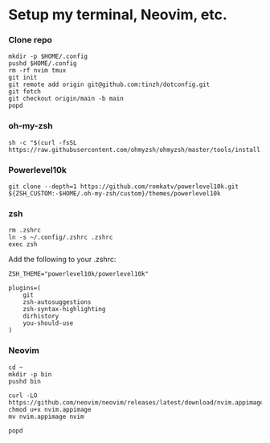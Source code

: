 # Setup my terminal, Neovim, etc.

### Clone repo

```
mkdir -p $HOME/.config
pushd $HOME/.config
rm -rf nvim tmux
git init
git remote add origin git@github.com:tinzh/dotconfig.git
git fetch
git checkout origin/main -b main
popd
```

### oh-my-zsh

```
sh -c "$(curl -fsSL https://raw.githubusercontent.com/ohmyzsh/ohmyzsh/master/tools/install.sh)"
```

### Powerlevel10k

```
git clone --depth=1 https://github.com/romkatv/powerlevel10k.git ${ZSH_CUSTOM:-$HOME/.oh-my-zsh/custom}/themes/powerlevel10k
```

### zsh
```
rm .zshrc
ln -s ~/.config/.zshrc .zshrc
exec zsh
```

Add the following to your .zshrc:
```
ZSH_THEME="powerlevel10k/powerlevel10k"

plugins=(
    git
    zsh-autosuggestions
    zsh-syntax-highlighting
    dirhistory
    you-should-use
)
```

### Neovim

```
cd ~
mkdir -p bin
pushd bin

curl -LO https://github.com/neovim/neovim/releases/latest/download/nvim.appimage
chmod u+x nvim.appimage
mv nvim.appimage nvim

popd
```

